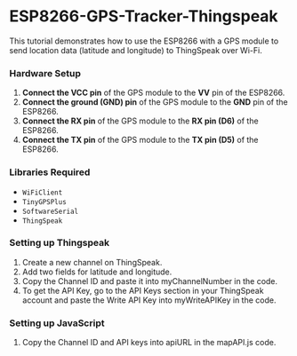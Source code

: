 # ESP8266-GPS-Tracker-Thingspeak

This tutorial demonstrates how to use the ESP8266 with a GPS module to send location data (latitude and longitude) to ThingSpeak over Wi-Fi.

### Hardware Setup
1. **Connect the VCC pin** of the GPS module to the **VV** pin of the ESP8266.
2. **Connect the ground (GND) pin** of the GPS module to the **GND** pin of the ESP8266.
3. **Connect the RX pin** of the GPS module to the **RX pin (D6)** of the ESP8266.
4. **Connect the TX pin** of the GPS module to the **TX pin (D5)** of the ESP8266.

### Libraries Required
- `WiFiClient`
- `TinyGPSPlus`
- `SoftwareSerial`
- `ThingSpeak`

### Setting up Thingspeak
1. Create a new channel on ThingSpeak.
2. Add two fields for latitude and longitude.
3. Copy the Channel ID and paste it into myChannelNumber in the code.
4. To get the API Key, go to the API Keys section in your ThingSpeak account and paste the Write API Key into myWriteAPIKey in the code.

### Setting up JavaScript
1. Copy the Channel ID and API keys into apiURL in the mapAPI.js code.
